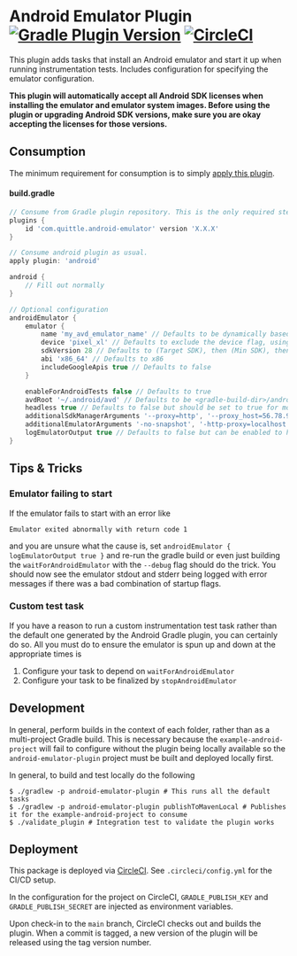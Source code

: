 # Android Emulator Plugin [![Gradle Plugin Version](https://img.shields.io/maven-metadata/v/https/plugins.gradle.org/m2/com/quittle/android-emulator-plugin/maven-metadata.xml.svg?label=Gradle+Plugin+Version)](https://plugins.gradle.org/plugin/com.quittle.android-emulator) [![CircleCI](https://circleci.com/gh/quittle/gradle-android-emulator/tree/main.svg?style=svg)](https://circleci.com/gh/quittle/gradle-android-emulator/tree/main)

This plugin adds tasks that install an Android emulator and start it up when running instrumentation tests. Includes configuration
for specifying the emulator configuration.

**This plugin will automatically accept all Android SDK licenses when installing the emulator and emulator
system images. Before using the plugin or upgrading Android SDK versions, make sure you are okay accepting the
licenses for those versions.**

## Consumption

The minimum requirement for consumption is to simply
[apply this plugin](https://plugins.gradle.org/plugin/com.quittle.android-emulator).

#### build.gradle

```groovy
// Consume from Gradle plugin repository. This is the only required step.
plugins {
    id 'com.quittle.android-emulator' version 'X.X.X'
}

// Consume android plugin as usual.
apply plugin: 'android'

android {
    // Fill out normally
}

// Optional configuration
androidEmulator {
    emulator {
        name 'my_avd_emulator_name' // Defaults to be dynamically based on the configuration of the AVD
        device 'pixel_xl' // Defaults to exclude the device flag, using avdmanager default. For options, run avdmanager list device
        sdkVersion 28 // Defaults to (Target SDK), then (Min SDK), then finally 10
        abi 'x86_64' // Defaults to x86
        includeGoogleApis true // Defaults to false
    }

    enableForAndroidTests false // Defaults to true
    avdRoot '~/.android/avd' // Defaults to be <gradle-build-dir>/android-avd-root
    headless true // Defaults to false but should be set to true for most CI systems
    additionalSdkManagerArguments '--proxy=http', '--proxy_host=56.78.90.12', '--proxy_port=1234' // Additional arguments to pass to the sdkmanager when used to install dependencies. See https://developer.android.com/studio/command-line/sdkmanager#options for options
    additionalEmulatorArguments '-no-snapshot', '-http-proxy=localhost:1234' // Additional arguments to pass to the emulator at startup. See https://developer.android.com/studio/run/emulator-commandline#startup-options for options
    logEmulatorOutput true // Defaults to false but can be enabled to have emulator output logged for debugging.
}
```

## Tips & Tricks

### Emulator failing to start

If the emulator fails to start with an error like

```
Emulator exited abnormally with return code 1
```

and you are unsure what the cause is, set `androidEmulator { logEmulatorOutput true }` and re-run the
gradle build or even just building the `waitForAndroidEmulator` with the `--debug` flag should do the
trick. You should now see the emulator stdout and stderr being logged with error messages if there was
a bad combination of startup flags.

### Custom test task

If you have a reason to run a custom instrumentation test task rather than the default one generated by
the Android Gradle plugin, you can certainly do so. All you must do to ensure the emulator is spun up
and down at the appropriate times is

1. Configure your task to depend on `waitForAndroidEmulator`
2. Configure your task to be finalized by `stopAndroidEmulator`

## Development

In general, perform builds in the context of each folder, rather than as a multi-project Gradle
build. This is necessary because the `example-android-project` will fail to configure without the
plugin being locally available so the `android-emulator-plugin` project must be built and deployed
locally first.

In general, to build and test locally do the following

```
$ ./gradlew -p android-emulator-plugin # This runs all the default tasks
$ ./gradlew -p android-emulator-plugin publishToMavenLocal # Publishes it for the example-android-project to consume
$ ./validate_plugin # Integration test to validate the plugin works
```

## Deployment

This package is deployed via [CircleCI](https://app.circleci.com/pipelines/github/quittle/gradle-android-emulator).
See `.circleci/config.yml` for the CI/CD setup.

In the configuration for the project on CircleCI, `GRADLE_PUBLISH_KEY` and `GRADLE_PUBLISH_SECRET` are
injected as environment variables.

Upon check-in to the `main` branch, CircleCI checks out and builds the plugin. When a commit is tagged, a new version of
the plugin will be released using the tag version number.
